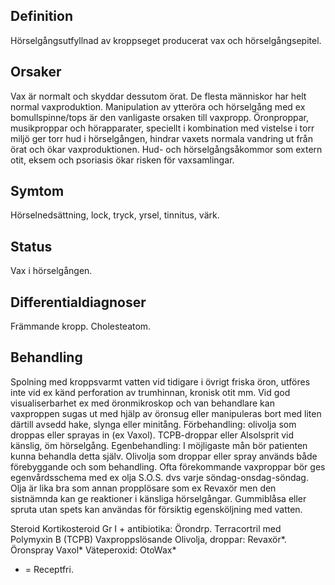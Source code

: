 ## Definition

Hörselgångsutfyllnad av kroppseget producerat vax och hörselgångsepitel.

## Orsaker

Vax är normalt och skyddar dessutom örat. De flesta människor har helt normal vaxproduktion. Manipulation av ytteröra och hörselgång med ex bomullspinne/tops är den vanligaste orsaken till vaxpropp. Öronproppar, musikproppar och hörapparater, speciellt i kombination med vistelse i torr miljö ger torr hud i hörselgången, hindrar vaxets normala vandring ut från örat och ökar vaxproduktionen. Hud- och hörselgångsåkommor som extern otit, eksem och psoriasis ökar risken för vaxsamlingar.

## Symtom

Hörselnedsättning, lock, tryck, yrsel, tinnitus, värk.

## Status

Vax i hörselgången.

## Differentialdiagnoser

Främmande kropp. Cholesteatom.

## Behandling

Spolning med kroppsvarmt vatten vid tidigare i övrigt friska öron, utföres inte vid ex känd perforation av trumhinnan, kronisk otit mm. Vid god visualiserbarhet ex med öronmikroskop och van behandlare kan vaxproppen sugas ut med hjälp av öronsug eller manipuleras bort med liten därtill avsedd hake, slynga eller minitång. Förbehandling: olivolja som droppas eller sprayas in (ex Vaxol). TCPB-droppar eller Alsolsprit vid känslig, öm hörselgång.
Egenbehandling: I möjligaste mån bör patienten kunna behandla detta själv. Olivolja som droppar eller spray används både förebyggande och som behandling. Ofta förekommande vaxproppar bör ges egenvårdsschema med ex olja S.O.S. dvs varje söndag-onsdag-söndag. Olja är lika bra som annan propplösare som ex Revaxör men den sistnämnda kan ge reaktioner i känsliga hörselgångar. Gummiblåsa eller spruta utan spets kan användas för försiktig egensköljning med vatten.


Steroid
Kortikosteroid Gr I + antibiotika: Örondrp. Terracortril med Polymyxin B (TCPB)
Vaxproppslösande
Olivolja, droppar: Revaxör*. Öronspray Vaxol*
Väteperoxid: OtoWax*
* = Receptfri.

